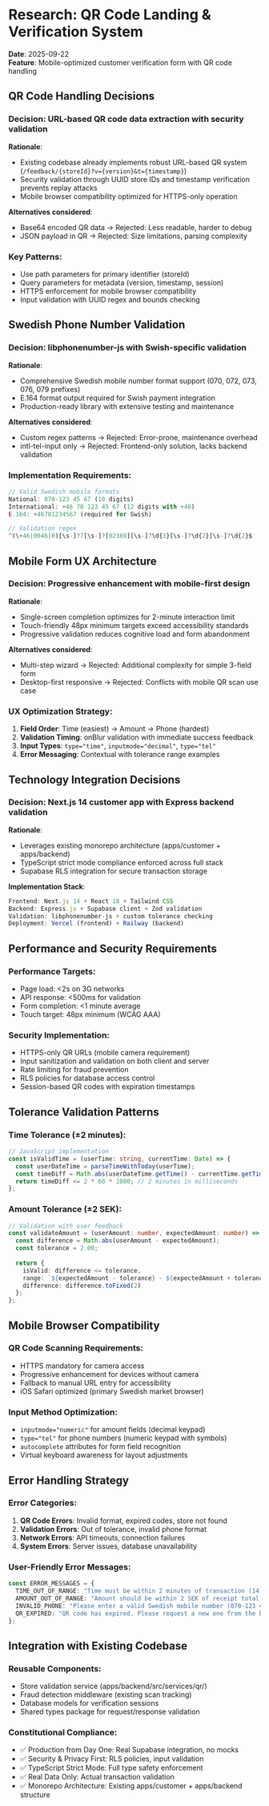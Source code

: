 # Research: QR Code Landing & Verification System

**Date**: 2025-09-22  
**Feature**: Mobile-optimized customer verification form with QR code handling

## QR Code Handling Decisions

### **Decision**: URL-based QR code data extraction with security validation
**Rationale**: 
- Existing codebase already implements robust URL-based QR system (`/feedback/{storeId}?v={version}&t={timestamp}`)
- Security validation through UUID store IDs and timestamp verification prevents replay attacks
- Mobile browser compatibility optimized for HTTPS-only operation

**Alternatives considered**:
- Base64 encoded QR data → Rejected: Less readable, harder to debug
- JSON payload in QR → Rejected: Size limitations, parsing complexity

### **Key Patterns**:
- Use path parameters for primary identifier (storeId)
- Query parameters for metadata (version, timestamp, session)
- HTTPS enforcement for mobile browser compatibility
- Input validation with UUID regex and bounds checking

## Swedish Phone Number Validation

### **Decision**: libphonenumber-js with Swish-specific validation
**Rationale**:
- Comprehensive Swedish mobile number format support (070, 072, 073, 076, 079 prefixes)
- E.164 format output required for Swish payment integration
- Production-ready library with extensive testing and maintenance

**Alternatives considered**:
- Custom regex patterns → Rejected: Error-prone, maintenance overhead
- intl-tel-input only → Rejected: Frontend-only solution, lacks backend validation

### **Implementation Requirements**:
```typescript
// Valid Swedish mobile formats
National: 070-123 45 67 (10 digits)
International: +46 70 123 45 67 (12 digits with +46)
E.164: +46701234567 (required for Swish)

// Validation regex
^(\+46|0046|0)[\s-]?7[\s-]?[02369][\s-]?\d{3}[\s-]?\d{2}[\s-]?\d{2}$
```

## Mobile Form UX Architecture

### **Decision**: Progressive enhancement with mobile-first design
**Rationale**:
- Single-screen completion optimizes for 2-minute interaction limit
- Touch-friendly 48px minimum targets exceed accessibility standards
- Progressive validation reduces cognitive load and form abandonment

**Alternatives considered**:
- Multi-step wizard → Rejected: Additional complexity for simple 3-field form
- Desktop-first responsive → Rejected: Conflicts with mobile QR scan use case

### **UX Optimization Strategy**:
1. **Field Order**: Time (easiest) → Amount → Phone (hardest)
2. **Validation Timing**: onBlur validation with immediate success feedback
3. **Input Types**: `type="time"`, `inputmode="decimal"`, `type="tel"`
4. **Error Messaging**: Contextual with tolerance range examples

## Technology Integration Decisions

### **Decision**: Next.js 14 customer app with Express backend validation
**Rationale**:
- Leverages existing monorepo architecture (apps/customer + apps/backend)
- TypeScript strict mode compliance enforced across full stack
- Supabase RLS integration for secure transaction storage

**Implementation Stack**:
```typescript
Frontend: Next.js 14 + React 18 + Tailwind CSS
Backend: Express.js + Supabase client + Zod validation
Validation: libphonenumber-js + custom tolerance checking
Deployment: Vercel (frontend) + Railway (backend)
```

## Performance and Security Requirements

### **Performance Targets**:
- Page load: <2s on 3G networks
- API response: <500ms for validation
- Form completion: <1 minute average
- Touch target: 48px minimum (WCAG AAA)

### **Security Implementation**:
- HTTPS-only QR URLs (mobile camera requirement)
- Input sanitization and validation on both client and server
- Rate limiting for fraud prevention
- RLS policies for database access control
- Session-based QR codes with expiration timestamps

## Tolerance Validation Patterns

### **Time Tolerance (±2 minutes)**:
```typescript
// JavaScript implementation
const isValidTime = (userTime: string, currentTime: Date) => {
  const userDateTime = parseTimeWithToday(userTime);
  const timeDiff = Math.abs(userDateTime.getTime() - currentTime.getTime());
  return timeDiff <= 2 * 60 * 1000; // 2 minutes in milliseconds
};
```

### **Amount Tolerance (±2 SEK)**:
```typescript
// Validation with user feedback
const validateAmount = (userAmount: number, expectedAmount: number) => {
  const difference = Math.abs(userAmount - expectedAmount);
  const tolerance = 2.00;
  
  return {
    isValid: difference <= tolerance,
    range: `${expectedAmount - tolerance} - ${expectedAmount + tolerance} SEK`,
    difference: difference.toFixed(2)
  };
};
```

## Mobile Browser Compatibility

### **QR Code Scanning Requirements**:
- HTTPS mandatory for camera access
- Progressive enhancement for devices without camera
- Fallback to manual URL entry for accessibility
- iOS Safari optimized (primary Swedish market browser)

### **Input Method Optimization**:
- `inputmode="numeric"` for amount fields (decimal keypad)
- `type="tel"` for phone numbers (numeric keypad with symbols)
- `autocomplete` attributes for form field recognition
- Virtual keyboard awareness for layout adjustments

## Error Handling Strategy

### **Error Categories**:
1. **QR Code Errors**: Invalid format, expired codes, store not found
2. **Validation Errors**: Out of tolerance, invalid phone format
3. **Network Errors**: API timeouts, connection failures
4. **System Errors**: Server issues, database unavailability

### **User-Friendly Error Messages**:
```typescript
const ERROR_MESSAGES = {
  TIME_OUT_OF_RANGE: "Time must be within 2 minutes of transaction (14:30-14:34)",
  AMOUNT_OUT_OF_RANGE: "Amount should be within 2 SEK of receipt total (48-52 SEK)",
  INVALID_PHONE: "Please enter a valid Swedish mobile number (070-123 45 67)",
  QR_EXPIRED: "QR code has expired. Please request a new one from the business"
};
```

## Integration with Existing Codebase

### **Reusable Components**:
- Store validation service (apps/backend/src/services/qr/)
- Fraud detection middleware (existing scan tracking)
- Database models for verification sessions
- Shared types package for request/response validation

### **Constitutional Compliance**:
- ✅ Production from Day One: Real Supabase integration, no mocks
- ✅ Security & Privacy First: RLS policies, input validation
- ✅ TypeScript Strict Mode: Full type safety enforcement
- ✅ Real Data Only: Actual transaction validation
- ✅ Monorepo Architecture: Existing apps/customer + apps/backend structure